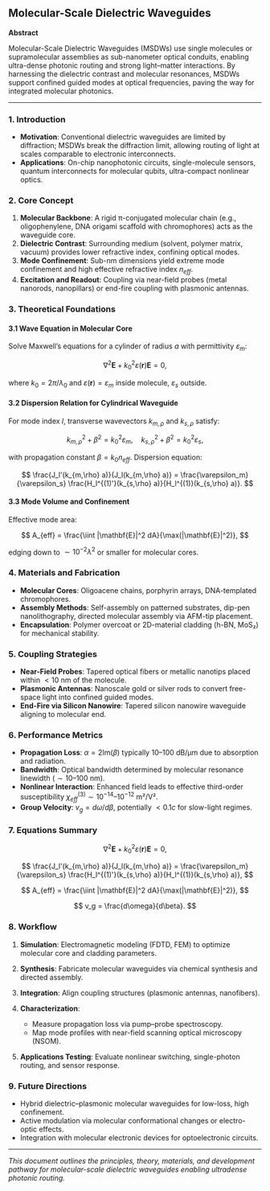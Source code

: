 ## Molecular-Scale Dielectric Waveguides

**Abstract**

Molecular-Scale Dielectric Waveguides (MSDWs) use single molecules or supramolecular assemblies as sub-nanometer optical conduits, enabling ultra-dense photonic routing and strong light–matter interactions. By harnessing the dielectric contrast and molecular resonances, MSDWs support confined guided modes at optical frequencies, paving the way for integrated molecular photonics.

---

### 1. Introduction

* **Motivation**: Conventional dielectric waveguides are limited by diffraction; MSDWs break the diffraction limit, allowing routing of light at scales comparable to electronic interconnects.
* **Applications**: On-chip nanophotonic circuits, single-molecule sensors, quantum interconnects for molecular qubits, ultra-compact nonlinear optics.

### 2. Core Concept

1. **Molecular Backbone**: A rigid π-conjugated molecular chain (e.g., oligophenylene, DNA origami scaffold with chromophores) acts as the waveguide core.
2. **Dielectric Contrast**: Surrounding medium (solvent, polymer matrix, vacuum) provides lower refractive index, confining optical modes.
3. **Mode Confinement**: Sub-nm dimensions yield extreme mode confinement and high effective refractive index $n_{eff}$.
4. **Excitation and Readout**: Coupling via near-field probes (metal nanorods, nanopillars) or end-fire coupling with plasmonic antennas.

### 3. Theoretical Foundations

#### 3.1 Wave Equation in Molecular Core

Solve Maxwell’s equations for a cylinder of radius $a$ with permittivity $\varepsilon_m$:

$$
\nabla^2 \mathbf{E} + k_0^2 \varepsilon(\mathbf{r}) \mathbf{E} = 0,
$$

where $k_0 = 2\pi/\lambda_0$ and $\varepsilon(\mathbf{r}) = \varepsilon_m$ inside molecule, $\varepsilon_s$ outside.

#### 3.2 Dispersion Relation for Cylindrical Waveguide

For mode index $l$, transverse wavevectors $k_{m,\rho}$ and $k_{s,\rho}$ satisfy:

$$
k_{m,\rho}^2 + \beta^2 = k_0^2 \varepsilon_m, \quad k_{s,\rho}^2 + \beta^2 = k_0^2 \varepsilon_s,
$$

with propagation constant $\beta = k_0 n_{eff}$. Dispersion equation:

$$
\frac{J_l'(k_{m,\rho} a)}{J_l(k_{m,\rho} a)} = \frac{\varepsilon_m}{\varepsilon_s} \frac{H_l^{(1)'}(k_{s,\rho} a)}{H_l^{(1)}(k_{s,\rho} a)}.
$$

#### 3.3 Mode Volume and Confinement

Effective mode area:

$$
A_{eff} = \frac{\iint |\mathbf{E}|^2 dA}{\max(|\mathbf{E}|^2)},
$$

edging down to $\sim 10^{-2} \lambda^2$ or smaller for molecular cores.

### 4. Materials and Fabrication

* **Molecular Cores**: Oligoacene chains, porphyrin arrays, DNA-templated chromophores.
* **Assembly Methods**: Self-assembly on patterned substrates, dip-pen nanolithography, directed molecular assembly via AFM-tip placement.
* **Encapsulation**: Polymer overcoat or 2D-material cladding (h-BN, MoS₂) for mechanical stability.

### 5. Coupling Strategies

* **Near-Field Probes**: Tapered optical fibers or metallic nanotips placed within $<10$ nm of the molecule.
* **Plasmonic Antennas**: Nanoscale gold or silver rods to convert free-space light into confined guided modes.
* **End-Fire via Silicon Nanowire**: Tapered silicon nanowire waveguide aligning to molecular end.

### 6. Performance Metrics

* **Propagation Loss**: $\alpha = 2\mathrm{Im}(\beta)$ typically $10–100$ dB/µm due to absorption and radiation.
* **Bandwidth**: Optical bandwidth determined by molecular resonance linewidth ($\sim 10–100$ nm).
* **Nonlinear Interaction**: Enhanced field leads to effective third-order susceptibility $\chi^{(3)}_{eff} \sim 10^{-14} – 10^{-12}$ m²/V².
* **Group Velocity**: $v_g = d\omega/d\beta$, potentially $<0.1c$ for slow-light regimes.

### 7. Equations Summary

$$
\nabla^2 \mathbf{E} + k_0^2 \varepsilon(\mathbf{r}) \mathbf{E} = 0,
$$

$$
\frac{J_l'(k_{m,\rho} a)}{J_l(k_{m,\rho} a)} = \frac{\varepsilon_m}{\varepsilon_s} \frac{H_l^{(1)'}(k_{s,\rho} a)}{H_l^{(1)}(k_{s,\rho} a)},
$$

$$
A_{eff} = \frac{\iint |\mathbf{E}|^2 dA}{\max(|\mathbf{E}|^2)},
$$

$$
v_g = \frac{d\omega}{d\beta}.
$$

### 8. Workflow

1. **Simulation**: Electromagnetic modeling (FDTD, FEM) to optimize molecular core and cladding parameters.
2. **Synthesis**: Fabricate molecular waveguides via chemical synthesis and directed assembly.
3. **Integration**: Align coupling structures (plasmonic antennas, nanofibers).
4. **Characterization**:

   * Measure propagation loss via pump–probe spectroscopy.
   * Map mode profiles with near-field scanning optical microscopy (NSOM).
5. **Applications Testing**: Evaluate nonlinear switching, single-photon routing, and sensor response.

### 9. Future Directions

* Hybrid dielectric–plasmonic molecular waveguides for low-loss, high confinement.
* Active modulation via molecular conformational changes or electro-optic effects.
* Integration with molecular electronic devices for optoelectronic circuits.

---

*This document outlines the principles, theory, materials, and development pathway for molecular-scale dielectric waveguides enabling ultradense photonic routing.*
